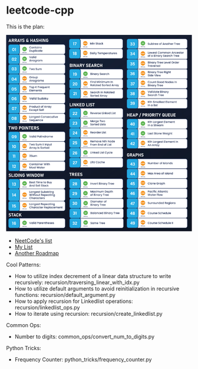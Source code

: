 # leetcode-cpp

This is the plan:

![Project Plan](assets/image.png)

- [NeetCode's list](https://docs.google.com/spreadsheets/u/0/d/1A2PaQKcdwO_lwxz9bAnxXnIQayCouZP6d-ENrBz_NXc/htmlview)
- [My List](https://docs.google.com/spreadsheets/d/14dZ0WArVccGCKqX-Wm6_oUX1W7ne3ejNBRN2CbCbkD0/edit?usp=sharing)
- [Another Roadmap](https://instabyte.io/p/dsa-master)


Cool Patterns:
- How to utilize index decrement of a linear data structure to write recursively: recursion/traversing_linear_with_idx.py
- How to utilize default arguments to avoid reinitialization in recursive functions: recursion/default_argument.py
- How to apply recursion for Linkedlist operations: recursion/linkedlist_ops.py
- How to iterate using recursion: recursion/create_linkedlist.py

Common Ops:
- Number to digits: common_ops/convert_num_to_digits.py


Python Tricks:
- Frequency Counter: python_tricks/frequency_counter.py